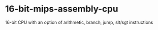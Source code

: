 # 16-bit-mips-assembly-cpu
16-bit CPU with an option of arithmetic, branch, jump, slt/sgt instructions
